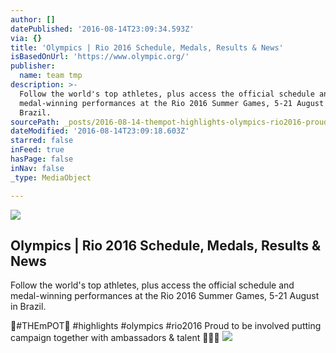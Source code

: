 ```yaml
---
author: []
datePublished: '2016-08-14T23:09:34.593Z'
via: {}
title: 'Olympics | Rio 2016 Schedule, Medals, Results & News'
isBasedOnUrl: 'https://www.olympic.org/'
publisher:
  name: team tmp
description: >-
  Follow the world's top athletes, plus access the official schedule and
  medal-winning performances at the Rio 2016 Summer Games, 5-21 August in
  Brazil.
sourcePath: _posts/2016-08-14-thempot-highlights-olympics-rio2016-proud-to-be-invo.md
dateModified: '2016-08-14T23:09:18.603Z'
starred: false
inFeed: true
hasPage: false
inNav: false
_type: MediaObject

---
```

<article style=""><img src="https://imgflo.herokuapp.com/graph/vahj1ThiexotieMo/c45fc1dfa3fc3c1400838d8d9d0421fd/noop.png?input=https%3A%2F%2Fstillmed.olympic.org%2Fmedia%2FImages%2FOlympicOrg%2FGlobal%2Flogo.png" /><h1>Olympics | Rio 2016 Schedule, Medals, Results &amp; News</h1><p>Follow the world's top athletes, plus access the official schedule and medal-winning performances at the Rio 2016 Summer Games, 5-21 August in Brazil.</p></article>

🌈\#THEmPOT🌈 \#highlights \#olympics \#rio2016 Proud to be involved putting campaign together with ambassadors & talent 💪💪😎
![](https://the-grid-user-content.s3-us-west-2.amazonaws.com/8e98c89f-841b-496e-b69c-b707be9d4661.jpg)